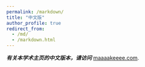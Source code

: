 ```yaml
---
permalink: /markdown/
title: "中文版"
author_profile: true
redirect_from: 
  - /md/
  - /markdown.html
---
```


***有关本学术主页的中文版本，请访问*** [maaaakeeee.com](https://maaaakeeee.com//).
